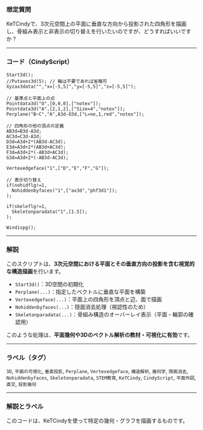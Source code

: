 ### 想定質問

KeTCindyで、3次元空間上の平面に垂直な方向から投影された四角形を描画し、骨組み表示と非表示の切り替えを行いたいのですが、どうすればいいですか？

---

### コード（CindyScript）

```cindy
Start3d();
//Putaxes3d(5); // 軸は不要であれば省略可
Xyzax3data("","x=[-5,5]","y=[-5,5]","z=[-5,5]");

// 基準点と平面上の点
Pointdata3d("O",[0,0,0],["notex"]);
Pointdata3d("A",[2,1,2],["Size=4","notex"]);
Perplane("B~C","A",A3d-O3d,["L=ne,1,red","notex"]);

// 四角形の他の頂点の定義
AB3d=B3d-A3d;
AC3d=C3d-A3d;
D3d=A3d+2*(AB3d-AC3d);
E3d=A3d+2*(AB3d+AC3d);
F3d=A3d+2*(-AB3d+AC3d);
G3d=A3d+2*(-AB3d-AC3d);

Vertexedgeface("1",["D","E","F","G"]);

// 表示切り替え
if(nohidflg!=1,
  Nohiddenbyfaces("1",["ax3d","phf3d1"]);
);

if(skeleflg!=1,
  Skeletonparadata("1",[1.5]);
);

Windispg();
```

---

### 解説

このスクリプトは、**3次元空間における平面とその垂直方向の投影を含む視覚的な構造描画**を行います。

* `Start3d()`：3D空間の初期化
* `Perplane(...)`：指定したベクトルに垂直な平面を構築
* `Vertexedgeface(...)`：平面上の四角形を頂点と辺、面で描画
* `Nohiddenbyfaces(...)`：隠面消去処理（視認性のため）
* `Skeletonparadata(...)`：骨組み構造のオーバーレイ表示（平面・輪郭の確認用）

このような処理は、**平面幾何や3Dのベクトル解析の教材・可視化に有効**です。

---

### ラベル（タグ）

`3D`, `平面の可視化`, `垂直投影`, `Perplane`, `Vertexedgeface`, `構造解析`, `幾何学`, `隠面消去`, `Nohiddenbyfaces`, `Skeletonparadata`, `STEM教育`, `KeTCindy`, `CindyScript`, `平面作図`, `直交`, `投影幾何`

---

### 解説とラベル

このコードは、KeTCindyを使って特定の幾何・グラフを描画するものです。

